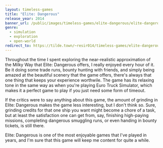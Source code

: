 ```yaml
---
layout: timeless-games
title: "Elite: Dangerous"
release_year: 2014
banner_url: /public/images/timeless-games/elite-dangerous/elite-dangerous.jpg
genre:
  - simulation
  - exploration
  - open-world
redirect_to: https://tilde.town/~resir014/timeless-games/elite-dangerous/
---
```


Throughout the time I spent exploring the near-realistic approximation of the Milky Way that Elite: Dangerous offers, I really enjoyed every hour of it. Be it doing some trade runs, bounty hunting with friends, and simply being amazed at the beautiful scenery that the game offers, there's always that one thing that keeps your experience worthwile. The game has its relaxing tone in the same way as when you're playing Euro Truck Simulator, which makes it a perfect game to play if you just need some form of timeout.

If the critics were to say anything about this game, the amount of grinding in Elite: Dangerous makes the game less interesting, but I don't think so. Sure, grinding credits for that one ship you want might become a chore of a task, but at least the satisfaction one can get from, say, finishing high-paying missions, completing dangerous smuggling runs, or even handing in bounty tickets, is still there.

Elite: Dangerous is one of the most enjoyable games that I've played in years, and I'm sure that this game will keep me content for quite a while.

